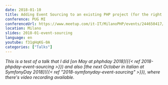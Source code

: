 ```yaml
---
date: 2018-01-10
title: Adding Event Sourcing to an existing PHP project (for the right reasons)
conference: PUG MI
conferenceUrl: https://www.meetup.com/it-IT/MilanoPHP/events/244650417/
location: Milano
slides: 2018-01-event-sourcing
language: en
youtube: f31gHqKG-0A
categories: ["Talks"]
---
```

*This is a test of a talk that I did [on May at phphday 2018]({{< ref 2018-phpday-event-sourcing >}}) and also [the next October in italian at SymfonyDay 2018]({{< ref "2018-symfonyday-event-sourcing" >}}), where there's video recording available.*
<!--more-->
